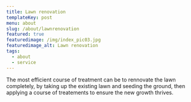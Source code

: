 ```yaml
---
title: Lawn renovation
templateKey: post
menu: about
slug: /about/lawnrenovation
featured: true
featuredimage: /img/index_pic03.jpg
featuredimage_alt: Lawn renovation
tags:
  - about
  - service
---
```

The most efficient course of treatment can be to rennovate the lawn completely, by taking up the existing lawn and seeding the ground, then applying a course of treatements to ensure the new growth thrives. 
